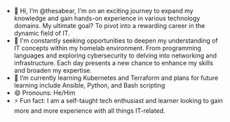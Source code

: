 - 👋 Hi, I’m @thesabear,
     I'm on an exciting journey to expand my knowledge and gain hands-on experience in various technology domains. My ultimate goal? To pivot into a rewarding career in the dynamic field of IT.  
- 👀 I'm constantly seeking opportunities to deepen my understanding of IT concepts within my homelab environment. From programming languages and exploring cybersecurity to delving into networking and 
     infrastructure. Each day presents a new chance to enhance my skills and broaden my expertise. 
- 🌱 I’m currently learning Kubernetes and Terraform and plans for future learning include Ansible, Python, and Bash scripting
- 😄 Pronouns: He/Him
- ⚡ Fun fact: I am a self-taught tech enthusiast and learner looking to gain more and more experience with all things IT-related.

<!---
thesabear/thesabear is a ✨ special ✨ repository because its `README.md` (this file) appears on your GitHub profile.
You can click the Preview link to take a look at your changes.
--->
